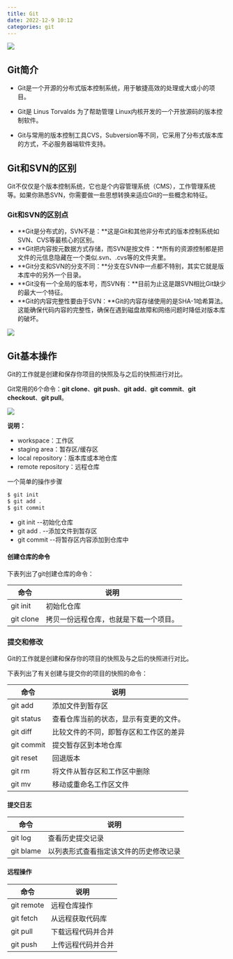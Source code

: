 ```yaml
---
title: Git
date: 2022-12-9 10:12
categories: git
---
```


![](http://106.55.171.176:9000/yusen/Snipaste_2022-12-09_11-58-19.png)

<!-- more -->

## Git简介

- Git是一个开源的分布式版本控制系统，用于敏捷高效的处理或大或小的项目。

- Git是 Linus Torvalds 为了帮助管理 Linux内核开发的一个开放源码的版本控制软件。
- Git与常用的版本控制工具CVS，Subversion等不同，它采用了分布式版本库的方式，不必服务器端软件支持。

## Git和SVN的区别

Git不仅仅是个版本控制系统，它也是个内容管理系统（CMS），工作管理系统等。如果你熟悉SVN，你需要做一些思想转换来适应Git的一些概念和特征。

### Git和SVN的区别点

- **Git是分布式的，SVN不是：**这是Git和其他非分布式的版本控制系统如SVN、CVS等最核心的区别。
- **Git把内容按元数据方式存储，而SVN是按文件：**所有的资源控制都是把文件的元信息隐藏在一个类似.svn、.cvs等的文件夹里。
- **Git分支和SVN的分支不同：**分支在SVN中一点都不特别，其实它就是版本库中的另外一个目录。
- **Git没有一个全局的版本号，而SVN有：**目前为止这是跟SVN相比Git缺少的最大一个特征。
- **Git的内容完整性要由于SVN：**Git的内容存储使用的是SHA-1哈希算法。这能确保代码内容的完整性，确保在遇到磁盘故障和网络问题时降低对版本库的破坏。

![](http://106.55.171.176:9000/yusen/Snipaste_2022-12-09_10-48-11.png?X-Amz-Algorithm=AWS4-HMAC-SHA256&X-Amz-Credential=sttch%2F20221209%2F%2Fs3%2Faws4_request&X-Amz-Date=20221209T024847Z&X-Amz-Expires=432000&X-Amz-SignedHeaders=host&X-Amz-Signature=441ad3d388c3c871e016cd34da165ef90167d88658e90b024203b7e5dcddb7ef)

## Git基本操作

Git的工作就是创建和保存你项目的快照及与之后的快照进行对比。

Git常用的6个命令：**git clone**、**git push**、**git add**、**git commit**、**git checkout**、**git pull**。

![](http://106.55.171.176:9000/yusen/Snipaste_2022-12-09_11-35-45.png?X-Amz-Algorithm=AWS4-HMAC-SHA256&X-Amz-Credential=sttch%2F20221209%2F%2Fs3%2Faws4_request&X-Amz-Date=20221209T033559Z&X-Amz-Expires=432000&X-Amz-SignedHeaders=host&X-Amz-Signature=d44e55ef1bfe37cd619bfb219d7e79c96cc8bb2b561c89b319a880ab853c5268)

**说明：**

- workspace：工作区
- staging area：暂存区/缓存区
- local repository：版本库或本地仓库
- remote repository：远程仓库

一个简单的操作步骤

```bash
$ git init
$ git add .
$ git commit
```

- git init        --初始化仓库
- git add .     --添加文件到暂存区
- git commit --将暂存区内容添加到仓库中

#### 创建仓库的命令

下表列出了git创建仓库的命令：

| 命令      | 说明                                   |
| --------- | -------------------------------------- |
| git init  | 初始化仓库                             |
| git clone | 拷贝一份远程仓库，也就是下载一个项目。 |

### 提交和修改

Git的工作就是创建和保存你的项目的快照及与之后的快照进行对比。

下表列出了有关创建与提交你的项目的快照的命令：

| 命令       | 说明                                   |
| ---------- | -------------------------------------- |
| git add    | 添加文件到暂存区                       |
| git status | 查看仓库当前的状态，显示有变更的文件。 |
| git diff   | 比较文件的不同，即暂存区和工作区的差异 |
| git commit | 提交暂存区到本地仓库                   |
| git reset  | 回退版本                               |
| git rm     | 将文件从暂存区和工作区中删除           |
| git mv     | 移动或重命名工作区文件                 |

#### 提交日志

| 命令             | 说明                                   |
| ---------------- | -------------------------------------- |
| git log          | 查看历史提交记录                       |
| git blame <file> | 以列表形式查看指定该文件的历史修改记录 |

#### 远程操作

| 命令       | 说明               |
| ---------- | ------------------ |
| git remote | 远程仓库操作       |
| git fetch  | 从远程获取代码库   |
| git pull   | 下载远程代码并合并 |
| git push   | 上传远程代码并合并 |















